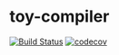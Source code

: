 # toy-compiler

[![Build Status](https://api.travis-ci.org/kevinphelps/toy-compiler.svg?branch=master)](https://travis-ci.org/kevinphelps/toy-compiler)
[![codecov](https://codecov.io/gh/kevinphelps/toy-compiler/branch/master/graph/badge.svg)](https://codecov.io/gh/kevinphelps/toy-compiler)
